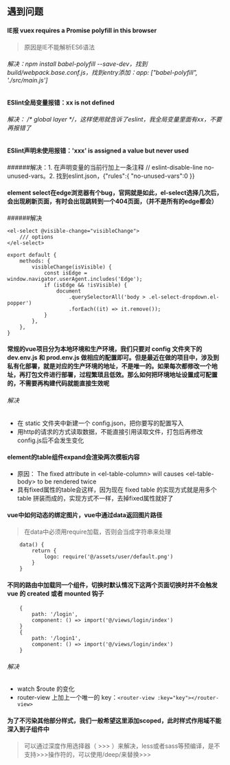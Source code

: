 ## 遇到问题

#### IE报 vuex requires a Promise polyfill in this browser
> 原因是IE不能解析ES6语法

###### 解决：npm install babel-polyfill --save-dev，找到build/webpack.base.conf.js，找到entry添加：app: ["babel-polyfill", './src/main.js']

#### ESlint全局变量报错：xx is not defined

###### 解决： /* global layer */，这样使用就告诉了eslint，我全局变量里面有xx，不要再报错了

#### ESlint声明未使用报错：'xxx' is assigned a value but never used

######解决：1. 在声明变量的当前行加上一条注释 // eslint-disable-line no-unused-vars。2. 找到eslint.json，\{"rules":\{ "no-unused-vars":0 }}

#### element select在edge浏览器有个bug，官网就是如此，el-select选择几次后，会出现刷新页面，有时会出现跳转到一个404页面，（并不是所有的edge都会）

######解决

    <el-select @visible-change="visibleChange">
        /// options
    </el-select>

    export default {
        methods: {
            visibleChange(isVisible) {
                const isEdge = window.navigator.userAgent.includes('Edge');
                if (isEdge && !isVisible) {
                    document
                        .querySelectorAll('body > .el-select-dropdown.el-popper')
                        .forEach((it) => it.remove());
                }
            },
        },
    }

#### 常规的vue项目分为本地环境和生产环境，我们只要对 config 文件夹下的 dev.env.js 和 prod.env.js 做相应的配置即可。但是最近在做的项目中，涉及到私有化部署，就是对应的生产环境的地址，不是唯一的。如果每次都修改一个地址，再打包文件进行部署，过程繁琐且低效。那么如何把环境地址设置成可配置的，不需要再构建代码就能直接生效呢

###### 解决
* 在 static 文件夹中新建一个 config.json，把你要写的配置写入
* 用http的请求的方式读取数据，不能直接引用读取文件，打包后再修改config.js后不会发生变化

#### element的table组件expand会渲染两次模板内容

* 原因： The fixed attribute in \<el-table-column\> will causes \<el-table-body\> to be rendered twice
* 具有fixed属性的table会这样，因为现在 fixed table 的实现方式就是用多个 table 拼装而成的，实现方式不一样，去掉fixed属性就好了

#### vue中如何动态的绑定图片，vue中通过data返回图片路径
> 在data中必须用require加载，否则会当成字符串来处理

        data() {
            return {
                logo: require('@/assets/user/default.png')
            }
        }

#### 不同的路由中加载同一个组件，切换时默认情况下这两个页面切换时并不会触发 vue 的 created 或者 mounted 钩子

        {
            path: '/login',
            component: () => import('@/views/login/index')
        }
        {
            path: '/login1',
            component: () => import('@/views/login/index')
        }
###### 解决
* watch $route 的变化
* router-view 上加上一个唯一的 key：`<router-view :key="key"></router-view>`

#### 为了不污染其他部分样式，我们一般希望这里添加scoped，此时样式作用域不能深入到子组件中
> 可以通过深度作用选择器（ >>> ）来解决，less或者sass等预编译，是不支持>>>操作符的，可以使用/deep/来替换>>>